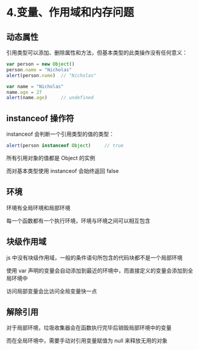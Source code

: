 # 4.变量、作用域和内存问题

## 动态属性
引用类型可以添加、删除属性和方法，但基本类型的此类操作没有任何意义：
```js
var person = new Object()
person.name = "Nicholas"
alert(person.name)  // "Nicholas"

var name = "Nicholas"
name.age = 27
alert(name.age)     // undefined
```

## instanceof 操作符
instanceof 会判断一个引用类型的值的类型：
```js
alert(person instanceof Object)     // true
```
所有引用对象的值都是 Object 的实例

而对基本类型使用 instanceof 会始终返回 false

## 环境
环境有全局环境和局部环境

每一个函数都有一个执行环境，环境与环境之间可以相互包含

## 块级作用域
js 中没有块级作用域，一般的条件语句所包含的代码块都不是一个局部环境

使用 var 声明的变量会自动添加到最近的环境中，而直接定义的变量会添加到全局环境中

访问局部变量会比访问全局变量快一点

## 解除引用
对于局部环境，垃圾收集器会在函数执行完毕后销毁局部环境中的变量

而在全局环境中，需要手动对引用变量赋值为 null 来释放无用的对象
